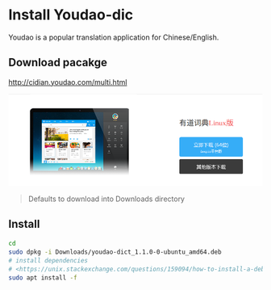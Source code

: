 # Install Youdao-dic

Youdao is a popular translation application for Chinese/English.

## Download pacakge

<http://cidian.youdao.com/multi.html>

![youdao-dic package](./images/youdao-dic.png)

> Defaults to download into Downloads directory

## Install

```bash
cd
sudo dpkg -i Downloads/youdao-dict_1.1.0-0-ubuntu_amd64.deb
# install dependencies
# <https://unix.stackexchange.com/questions/159094/how-to-install-a-deb-file-by-dpkg-i-or-by-apt/159114>
sudo apt install -f 
```
